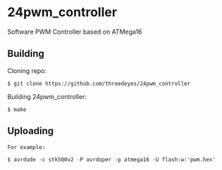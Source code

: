 24pwm_controller
==========

Software PWM Controller based on ATMega16

Building
--------

Cloning repo:

	$ git clone https://github.com/threedeyes/24pwm_controller

Building 24pwm_controller:

	$ make

Uploading
----------
	For example:

	$ avrdude -c stk500v2 -P avrdoper -p atmega16 -U flash:w:'pwm.hex'


